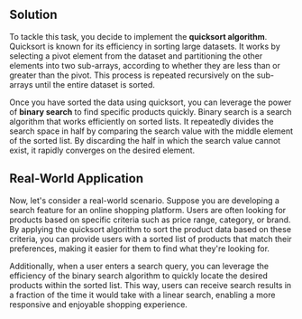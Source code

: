 ## **Solution**

To tackle this task, you decide to implement the **quicksort algorithm**. Quicksort is known for its efficiency in sorting large datasets. It works by selecting a pivot element from the dataset and partitioning the other elements into two sub-arrays, according to whether they are less than or greater than the pivot. This process is repeated recursively on the sub-arrays until the entire dataset is sorted.

Once you have sorted the data using quicksort, you can leverage the power of **binary search** to find specific products quickly. Binary search is a search algorithm that works efficiently on sorted lists. It repeatedly divides the search space in half by comparing the search value with the middle element of the sorted list. By discarding the half in which the search value cannot exist, it rapidly converges on the desired element.

## **Real-World Application**

Now, let's consider a real-world scenario. Suppose you are developing a search feature for an online shopping platform. Users are often looking for products based on specific criteria such as price range, category, or brand. By applying the quicksort algorithm to sort the product data based on these criteria, you can provide users with a sorted list of products that match their preferences, making it easier for them to find what they're looking for.

Additionally, when a user enters a search query, you can leverage the efficiency of the binary search algorithm to quickly locate the desired products within the sorted list. This way, users can receive search results in a fraction of the time it would take with a linear search, enabling a more responsive and enjoyable shopping experience.
